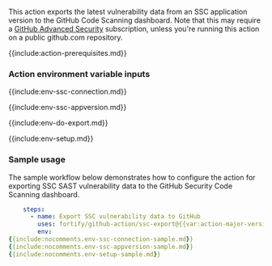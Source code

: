 This action exports the latest vulnerability data from an SSC application version to the GitHub Code Scanning dashboard. Note that this may require a [GitHub Advanced Security](https://docs.github.com/en/get-started/learning-about-github/about-github-advanced-security) subscription, unless you're running this action on a public github.com repository.

{{include:action-prerequisites.md}}

### Action environment variable inputs

{{include:env-ssc-connection.md}}

{{include:env-ssc-appversion.md}}

{{include:env-do-export.md}}

{{include:env-setup.md}}

### Sample usage

The sample workflow below demonstrates how to configure the action for exporting SSC SAST vulnerability data to the GitHub Security Code Scanning dashboard.

```yaml
    steps:    
      - name: Export SSC vulnerability data to GitHub
        uses: fortify/github-action/ssc-export@{{var:action-major-version}}
        env:
{{include:nocomments.env-ssc-connection-sample.md}}
{{include:nocomments.env-ssc-appversion-sample.md}}
{{include:nocomments.env-setup-sample.md}}
```
